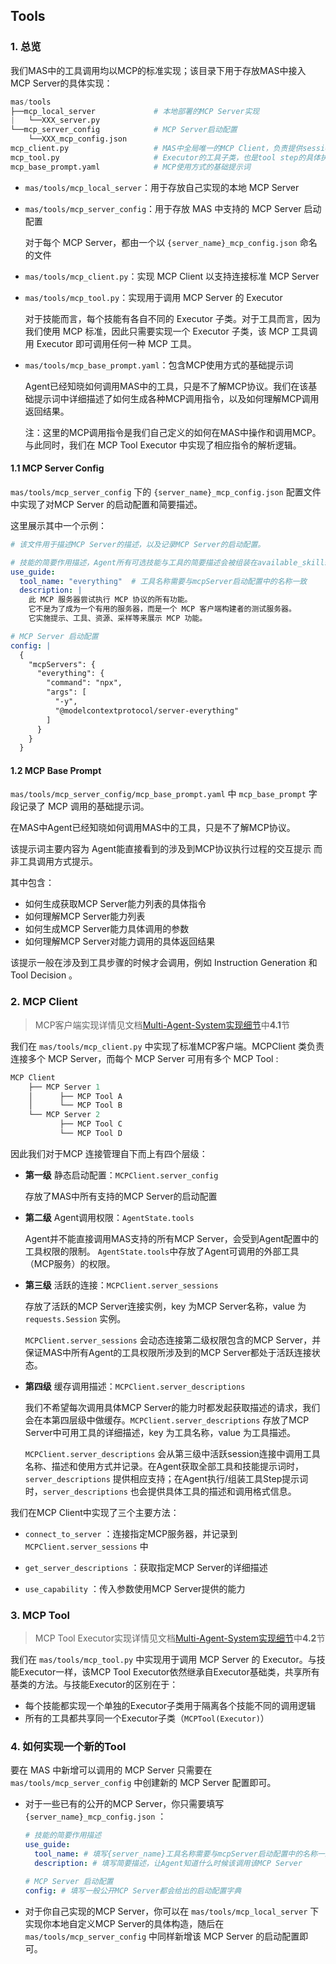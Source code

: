 ## Tools

### 1. 总览

我们MAS中的工具调用均以MCP的标准实现；该目录下用于存放MAS中接入MCP Server的具体实现：

```python
mas/tools
├──mcp_local_server      		# 本地部署的MCP Server实现
|   └──XXX_server.py
└──mcp_server_config			# MCP Server启动配置
    └──XXX_mcp_config.json
mcp_client.py         			# MAS中全局唯一的MCP Client，负责提供session连接和管理
mcp_tool.py           			# Executor的工具子类，也是tool step的具体执行器
mcp_base_prompt.yaml  			# MCP使用方式的基础提示词
```



- `mas/tools/mcp_local_server`：用于存放自己实现的本地 MCP Server

- `mas/tools/mcp_server_config`：用于存放 MAS 中支持的 MCP Server 启动配置

  对于每个 MCP Server，都由一个以 `{server_name}_mcp_config.json` 命名的文件

  

- `mas/tools/mcp_client.py`：实现 MCP Client 以支持连接标准 MCP Server

- `mas/tools/mcp_tool.py`：实现用于调用 MCP Server 的 Executor

  对于技能而言，每个技能有各自不同的 Executor 子类。对于工具而言，因为我们使用 MCP 标准，因此只需要实现一个 Executor 子类，该 MCP 工具调用 Executor 即可调用任何一种 MCP 工具。



- `mas/tools/mcp_base_prompt.yaml`：包含MCP使用方式的基础提示词

  Agent已经知晓如何调用MAS中的工具，只是不了解MCP协议。我们在该基础提示词中详细描述了如何生成各种MCP调用指令，以及如何理解MCP调用返回结果。

  注：这里的MCP调用指令是我们自己定义的如何在MAS中操作和调用MCP。与此同时，我们在 MCP Tool Executor 中实现了相应指令的解析逻辑。



#### 1.1 MCP Server Config

`mas/tools/mcp_server_config` 下的 `{server_name}_mcp_config.json` 配置文件中实现了对MCP Server 的启动配置和简要描述。

这里展示其中一个示例：

```yaml
# 该文件用于描述MCP Server的描述，以及记录MCP Server的启动配置。

# 技能的简要作用描述，Agent所有可选技能与工具的简要描述会被组装在available_skills_and_tools中
use_guide:
  tool_name: "everything"  # 工具名称需要与mcpServer启动配置中的名称一致
  description: |
    此 MCP 服务器尝试执行 MCP 协议的所有功能。
    它不是为了成为一个有用的服务器，而是一个 MCP 客户端构建者的测试服务器。
    它实施提示、工具、资源、采样等来展示 MCP 功能。

# MCP Server 启动配置
config: |
  {
    "mcpServers": {
      "everything": {
        "command": "npx",
        "args": [
          "-y",
          "@modelcontextprotocol/server-everything"
        ]
      }
    }
  }
```



#### 1.2 MCP Base Prompt

`mas/tools/mcp_server_config/mcp_base_prompt.yaml` 中 `mcp_base_prompt` 字段记录了 MCP 调用的基础提示词。

在MAS中Agent已经知晓如何调用MAS中的工具，只是不了解MCP协议。

该提示词主要内容为 Agent能直接看到的涉及到MCP协议执行过程的交互提示 而非工具调用方式提示。

其中包含：

- 如何生成获取MCP Server能力列表的具体指令
- 如何理解MCP Server能力列表
- 如何生成MCP Server能力具体调用的参数
- 如何理解MCP Server对能力调用的具体返回结果

该提示一般在涉及到工具步骤的时候才会调用，例如 Instruction Generation 和 Tool Decision 。





### 2. MCP Client

> MCP客户端实现详情见文档[Multi-Agent-System实现细节](https://github.com/motern88/Allen/blob/main/docs/Multi-Agent-System实现细节.md)中**4.1**节

我们在 `mas/tools/mcp_client.py` 中实现了标准MCP客户端。MCPClient 类负责连接多个 MCP Server，而每个 MCP Server 可用有多个 MCP Tool :

```python
MCP Client
    ├── MCP Server 1
    │      ├── MCP Tool A
    │      └── MCP Tool B
    └── MCP Server 2
           ├── MCP Tool C
           └── MCP Tool D
```

因此我们对于MCP 连接管理自下而上有四个层级：

- **第一级** 静态启动配置：`MCPClient.server_config`

  存放了MAS中所有支持的MCP Server的启动配置

- **第二级** Agent调用权限：`AgentState.tools`

  Agent并不能直接调用MAS支持的所有MCP Server，会受到Agent配置中的工具权限的限制。 `AgentState.tools`中存放了Agent可调用的外部工具（MCP服务）的权限。

- **第三级** 活跃的连接：`MCPClient.server_sessions`

  存放了活跃的MCP Server连接实例，key 为MCP Server名称，value 为 `requests.Session` 实例。

  `MCPClient.server_sessions` 会动态连接第二级权限包含的MCP Server，并保证MAS中所有Agent的工具权限所涉及到的MCP Server都处于活跃连接状态。

- **第四级** 缓存调用描述：`MCPClient.server_descriptions`

  我们不希望每次调用具体MCP Server的能力时都发起获取描述的请求，我们会在本第四层级中做缓存。`MCPClient.server_descriptions` 存放了MCP Server中可用工具的详细描述，key 为工具名称，value 为工具描述。

  `MCPClient.server_descriptions` 会从第三级中活跃session连接中调用工具名称、描述和使用方式并记录。在Agent获取全部工具和技能提示词时，`server_descriptions` 提供相应支持；在Agent执行/组装工具Step提示词时，`server_descriptions` 也会提供具体工具的描述和调用格式信息。



我们在MCP Client中实现了三个主要方法：

- `connect_to_server` ：连接指定MCP服务器，并记录到 `MCPClient.server_sessions` 中

- `get_server_descriptions` ：获取指定MCP Server的详细描述
- `use_capability` ：传入参数使用MCP Server提供的能力





### 3. MCP Tool

> MCP Tool Executor实现详情见文档[Multi-Agent-System实现细节](https://github.com/motern88/Allen/blob/main/docs/Multi-Agent-System实现细节.md)中**4.2**节

我们在 `mas/tools/mcp_tool.py` 中实现用于调用 MCP Server 的 Executor。与技能Executor一样，该MCP Tool Executor依然继承自Executor基础类，共享所有基类的方法。与技能Executor的区别在于：

- 每个技能都实现一个单独的Executor子类用于隔离各个技能不同的调用逻辑
- 所有的工具都共享同一个Executor子类（`MCPTool(Executor)`）







### 4. 如何实现一个新的Tool

要在 MAS 中新增可以调用的 MCP Server 只需要在 `mas/tools/mcp_server_config` 中创建新的 MCP Server 配置即可。

- 对于一些已有的公开的MCP Server，你只需要填写 `{server_name}_mcp_config.json` ：

  ```yaml
  # 技能的简要作用描述
  use_guide:
    tool_name: # 填写{server_name}工具名称需要与mcpServer启动配置中的名称一致
    description: # 填写简要描述，让Agent知道什么时候该调用该MCP Server
  
  # MCP Server 启动配置
  config: # 填写一般公开MCP Server都会给出的启动配置字典
  ```

  

- 对于你自己实现的MCP Server，你可以在 `mas/tools/mcp_local_server` 下实现你本地自定义MCP Server的具体构造，随后在 `mas/tools/mcp_server_config`  中同样新增该 MCP Server 的启动配置即可。
